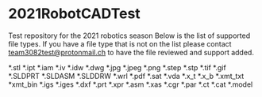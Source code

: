 # 2021RobotCADTest
Test repository for the 2021 robotics season
Below is the list of supported file types. If you have a file type that is not on the list please contact team3082test@protonmail.ch to have the file reviewed and support added. 

*.stl
*.ipt
*.iam
*.iv
*.idw
*.dwg
*.jpg
*.jpeg
*.png
*.step
*.stp
*.tif
*.gif
*.SLDPRT
*.SLDASM
*.SLDDRW
*.wrl
*.pdf
*.sat
*.vda
*.x_t
*.x_b
*.xmt_txt
*xmt_bin
*.igs
*.iges
*.dxf
*.prt
*.xpr
*.asm
*.xas
*.cgr
*.par
*.ct
*.cat
*.model

